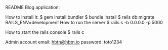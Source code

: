 README
Blog application:

How to install it:
$ gem install bundler
$ bundle install
$ rails db:migrate RAILS_ENV=development
How to run the server
$ rails s -b 0.0.0.0 -p 5000

How to start the rails console
$ rails c

Admin account
email: hbtn@hbtn.io
password: toto1234

